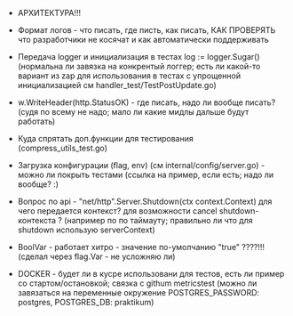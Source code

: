 - АРХИТЕКТУРА!!!

- Формат логов - что писать, где писть, как писать, КАК ПРОВЕРЯТЬ что разработчики не косячат и как автоматически поддерживать 

- Передача logger и инициализация в тестах log := logger.Sugar() (нормальна ли завязка на конкрентый логгер; есть ли какой-то вариант из zap для использования в тестах с упрощенной инициализацией см handler_test/TestPostUpdate.go)

- w.WriteHeader(http.StatusOK) - где писать, надо ли вообще писать? (судя по всему не надо; мало ли какие мидлы дальше будут работать)

- Куда спрятать доп.функции для тестирования (compress_utils_test.go)

- Загрузка конфигурации (flag, env) (см internal/config/server.go) - можно ли покрыть тестами (ссылка на пример, если есть; надо ли вообще? :)

- Вопрос по api - "net/http".Server.Shutdown(ctx context.Context) для чего передается контекст? для возможности cancel shutdown-контекста ? (например по по таймауту; правильно ли что для shutdown использую serverContext)

- BoolVar - работает хитро - значение по-умолчанию "true" ????!!! (сделал через flag.Var - не усложняю ли)


- DOCKER - будет ли в кусре использовани для тестов, есть ли пример со стартом/остановкой; связка с githum metricstest (можно ли завязаться на переменные окружение  POSTGRES_PASSWORD: postgres, POSTGRES_DB: praktikum)
